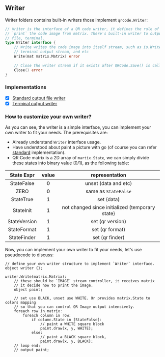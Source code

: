 ## Writer

Writer folders contains built-in writers those implement `qrcode.Writer`:

```go
// Writer is the interface of a QR code writer, it defines the rule of how to
// `print` the code image from matrix. There's built-in writer to output into
// file, terminal.
type Writer interface {
	// Write writes the code image into itself stream, such as io.Writer,
	// terminal output stream, and etc
	Write(mat matrix.Matrix) error
	
	// Close the writer stream if it exists after QRCode.Save() is called.
	Close() error
}
```

### Implementations

- [x] [Standard output file writer](./standard/README.md)
- [x] [Terminal output writer](./terminal/README.md)

### How to customize your own writer?

As you can see, the writer is a simple interface, you can implement your own
writer to fit your needs. The prerequisites are:

- Already understand `Writer` interface usage.
- Have understood about paint a picture with go (of course you can refer [standard](./standard) implementation).
- QR Code matrix is a 2D array of `martix.State`, we can simply divide these states into
  binary value (0/1), as the following table:

|  State Expr  | value |                 representation                  |
|:------------:|:-----:|:-----------------------------------------------:|
|  StateFalse  |   0   |              unset (data and etc)               |
|     ZERO     |   0   |              same as `StateFalse`               |
|  StateTrue   |   1   |                   set (data)                    |
|  StateInit   |   1   | not changed since initialized (temporary state) |
| StateVersion |   1   |                set (qr version)                 |
| StateFormat  |   1   |                 set (qr format)                 |
| StateFinder  |   1   |                 set (qr finder)                 |

Now, you can implement your own writer to fit your needs, let's use pseudocode to discuss: 

```text
// define your own writer structure to implement `Writer` interface.
object writer {};

writer.Write(matrix.Matrix):
	// these should be `IMAGE` stream controller, it receives matrix
	// it decide how to print the image. 
	object paint;  
	
	// set use BLACK, unset use WHITE. Or provides matrix.State to colors mapping
	// so that you can control QR Image output intensively. 
	foreach row in matrix:
		foreach column in row:
			if column.State in [StateFalse]:
				// paint a WHITE square block
				paint.draw(x, y, WHITE);
			else:
				// paint a BLACK square block, 
				paint.draw(x, y, BLACK);
	// loop end;
	// output paint;
```